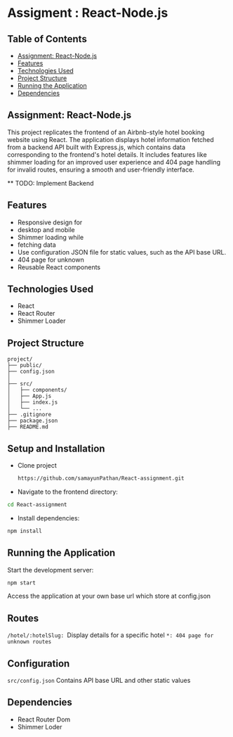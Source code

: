 
# Assigment : React-Node.js
## Table of Contents
- [Assignment: React-Node.js](#assignment-react-nodejs)
- [Features](#features)
- [Technologies Used](#technologies-used)
- [Project Structure](#project-structure)
- [Running the Application](#running-the-application)
- [Dependencies](#dependencies)

## Assignment: React-Node.js
This project replicates the frontend of an Airbnb-style hotel booking website using React.
The application displays hotel information fetched from a backend API built with Express.js, which contains data corresponding to the frontend's hotel details. It includes features like shimmer loading for an improved user experience and 404 page handling for invalid routes, ensuring a smooth and user-friendly interface.
 
** TODO: Implement Backend 

## Features

- Responsive design for 
- desktop and mobile
- Shimmer loading while 
- fetching data
- Use configuration JSON file for static values, such as the API base URL.
- 404 page for unknown 
- Reusable React components


## Technologies Used

- React
- React Router
- Shimmer Loader

## Project Structure 

```
project/
├── public/               
├── config.json           
│   
├── src/                            
│   ├── components/                        
│   ├── App.js            
│   ├── index.js           
│   └── ...
├── .gitignore             
├── package.json           
├── README.md             
```

## Setup and Installation
- Clone project
  ```bash
  https://github.com/samayunPathan/React-assignment.git
  ``` 
- Navigate to the frontend directory:
```bash
cd React-assignment
```

- Install dependencies:
```bash
npm install
```


## Running the Application

Start the development server:
```bash
npm start
```

Access the application at your own base url which store at config.json 

## Routes

`/hotel/:hotelSlug: `Display details for a specific hotel
`*: 404 page for unknown routes`

## Configuration

`src/config.json`
Contains API base URL and other static values

## Dependencies
- React Router Dom
- Shimmer Loder
  

